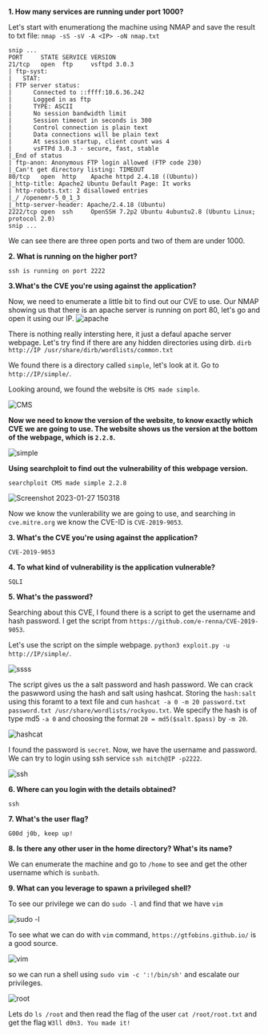 **1. How many services are running under port 1000?**

Let's start with enumerationg the machine using NMAP and save the result to txt file:
`nmap -sS -sV -A <IP> -oN nmap.txt`
```
snip ...
PORT     STATE SERVICE VERSION
21/tcp   open  ftp     vsftpd 3.0.3
| ftp-syst: 
|   STAT: 
| FTP server status:
|      Connected to ::ffff:10.6.36.242
|      Logged in as ftp
|      TYPE: ASCII
|      No session bandwidth limit
|      Session timeout in seconds is 300
|      Control connection is plain text
|      Data connections will be plain text
|      At session startup, client count was 4
|      vsFTPd 3.0.3 - secure, fast, stable
|_End of status
| ftp-anon: Anonymous FTP login allowed (FTP code 230)
|_Can't get directory listing: TIMEOUT
80/tcp   open  http    Apache httpd 2.4.18 ((Ubuntu))
|_http-title: Apache2 Ubuntu Default Page: It works
| http-robots.txt: 2 disallowed entries 
|_/ /openemr-5_0_1_3 
|_http-server-header: Apache/2.4.18 (Ubuntu)
2222/tcp open  ssh     OpenSSH 7.2p2 Ubuntu 4ubuntu2.8 (Ubuntu Linux; protocol 2.0)
snip ...
```
We can see there are three open ports and two of them are under 1000. 


**2. What is running on the higher port?**

`ssh is running on port 2222`

**3.What's the CVE you're using against the application?**

Now, we need to enumerate a little bit to find out our CVE to use. Our NMAP showing us that there is an apache server is running on port 80, let's go and open it using our IP. 
![apache](https://user-images.githubusercontent.com/101599690/215180783-3b774595-dcc9-4904-bfb6-42e225ebe59a.png)

There is nothing really intersting here, it just a defaul apache server webpage. Let's try find if there are any hidden directories using dirb. 
`dirb http://IP /usr/share/dirb/wordlists/common.txt`

We found there is a directory called `simple`, let's look at it. Go to `http://IP/simple/`.

Looking around, we found the website is `CMS made simple`. 

![CMS](https://user-images.githubusercontent.com/101599690/215182559-ae148fb7-2604-49d2-962d-49ef80e011f6.png)

**Now we need to know the version of the website, to know exactly which CVE we are going to use. The website shows us the version at the bottom of the webpage, which is `2.2.8`.**

![simple](https://user-images.githubusercontent.com/101599690/215182740-d12c48ae-bea3-4014-a111-b0d3534f3025.png)

**Using searchploit to find out the vulnerability of this webpage version.** 

`searchploit CMS made simple 2.2.8`

![Screenshot 2023-01-27 150318](https://user-images.githubusercontent.com/101599690/215186517-fed48b5f-cf27-4a08-bfa9-312955df29b8.png)

Now we know the vunlerability we are going to use, and searching in `cve.mitre.org` we know the CVE-ID is `CVE-2019-9053`. 

**3. What's the CVE you're using against the application?**

`CVE-2019-9053`

**4. To what kind of vulnerability is the application vulnerable?**

`SQLI`

**5. What's the password?**

Searching about this CVE, I found there is a script to get the username and hash password. I get the script from `https://github.com/e-renna/CVE-2019-9053`.

Let's use the script on the simple webpage. `python3 exploit.py -u http://IP/simple/`.

![ssss](https://user-images.githubusercontent.com/101599690/215186636-8ea7ad0d-3e86-44cb-9d14-46958e466b3f.png)


The script gives us the a salt password and hash password. We can crack the paswword using the hash and salt using hashcat. Storing the `hash:salt` using this foramt to a text file and cun `hashcat -a 0 -m 20 password.txt password.txt /usr/share/wordlists/rockyou.txt`. We specify the hash is of type md5 `-a 0` and choosing the format `20 = md5($salt.$pass)` by `-m 20`. 

![hashcat](https://user-images.githubusercontent.com/101599690/215195389-921d8ac1-4865-43a4-bca1-73e55507343b.png)


I found the password is `secret`. Now, we have the username and password. We can try to login using ssh service `ssh mitch@IP -p2222`. 

![ssh](https://user-images.githubusercontent.com/101599690/215196554-1dd9c106-23d4-423a-8c7c-922f413fbb3d.png)

**6. Where can you login with the details obtained?**

`ssh`

**7. What's the user flag?**

`G00d j0b, keep up!`

**8. Is there any other user in the home directory? What's its name?**

We can enumerate the machine and go to `/home` to see and get the other username which is `sunbath`.

**9. What can you leverage to spawn a privileged shell?**

To see our privilege we can do `sudo -l` and find that we have `vim` 

![sudo -l](https://user-images.githubusercontent.com/101599690/215198408-0bfed614-095f-4abe-bfc0-ce34f919191c.png)

To see what we can do with `vim` command, `https://gtfobins.github.io/` is a good source. 

![vim](https://user-images.githubusercontent.com/101599690/215199003-79303d82-0ab9-410a-96f9-42778a760d5c.png)

so we can run a shell using `sudo vim -c ':!/bin/sh'` and escalate our privileges. 

![root](https://user-images.githubusercontent.com/101599690/215199506-95136a6a-76d1-469c-8232-baf08e1265e8.png)

Lets do `ls /root` and then read the flag of the user `cat /root/root.txt` and get the flag `W3ll d0n3. You made it!`
